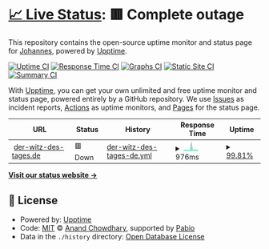 # [📈 Live Status](https://JOMI195.github.io/der-witz-des-tages.de-upptime): <!--live status--> **🟥 Complete outage**

This repository contains the open-source uptime monitor and status page for [Johannes](https://JOMI195.github.io/der-witz-des-tages.de-upptime), powered by [Upptime](https://github.com/upptime/upptime).

[![Uptime CI](https://github.com/JOMI195/der-witz-des-tages.de-upptime/workflows/Uptime%20CI/badge.svg)](https://github.com/JOMI195/der-witz-des-tages.de-upptime/actions?query=workflow%3A%22Uptime+CI%22)
[![Response Time CI](https://github.com/JOMI195/der-witz-des-tages.de-upptime/workflows/Response%20Time%20CI/badge.svg)](https://github.com/JOMI195/der-witz-des-tages.de-upptime/actions?query=workflow%3A%22Response+Time+CI%22)
[![Graphs CI](https://github.com/JOMI195/der-witz-des-tages.de-upptime/workflows/Graphs%20CI/badge.svg)](https://github.com/JOMI195/der-witz-des-tages.de-upptime/actions?query=workflow%3A%22Graphs+CI%22)
[![Static Site CI](https://github.com/JOMI195/der-witz-des-tages.de-upptime/workflows/Static%20Site%20CI/badge.svg)](https://github.com/JOMI195/der-witz-des-tages.de-upptime/actions?query=workflow%3A%22Static+Site+CI%22)
[![Summary CI](https://github.com/JOMI195/der-witz-des-tages.de-upptime/workflows/Summary%20CI/badge.svg)](https://github.com/JOMI195/der-witz-des-tages.de-upptime/actions?query=workflow%3A%22Summary+CI%22)

With [Upptime](https://upptime.js.org), you can get your own unlimited and free uptime monitor and status page, powered entirely by a GitHub repository. We use [Issues](https://github.com/JOMI195/der-witz-des-tages.de-upptime/issues) as incident reports, [Actions](https://github.com/JOMI195/der-witz-des-tages.de-upptime/actions) as uptime monitors, and [Pages](https://JOMI195.github.io/der-witz-des-tages.de-upptime) for the status page.

<!--start: status pages-->
<!-- This summary is generated by Upptime (https://github.com/upptime/upptime) -->
<!-- Do not edit this manually, your changes will be overwritten -->
<!-- prettier-ignore -->
| URL | Status | History | Response Time | Uptime |
| --- | ------ | ------- | ------------- | ------ |
| <img alt="" src="https://icons.duckduckgo.com/ip3/der-witz-des-tages.de.ico" height="13"> [der-witz-des-tages.de](https://der-witz-des-tages.de) | 🟥 Down | [der-witz-des-tages-de.yml](https://github.com/JOMI195/der-witz-des-tages.de-upptime/commits/HEAD/history/der-witz-des-tages-de.yml) | <details><summary><img alt="Response time graph" src="./graphs/der-witz-des-tages-de/response-time-week.png" height="20"> 976ms</summary><br><a href="https://JOMI195.github.io/der-witz-des-tages.de-upptime/history/der-witz-des-tages-de"><img alt="Response time 600" src="https://img.shields.io/endpoint?url=https%3A%2F%2Fraw.githubusercontent.com%2FJOMI195%2Fder-witz-des-tages.de-upptime%2FHEAD%2Fapi%2Fder-witz-des-tages-de%2Fresponse-time.json"></a><br><a href="https://JOMI195.github.io/der-witz-des-tages.de-upptime/history/der-witz-des-tages-de"><img alt="24-hour response time 768" src="https://img.shields.io/endpoint?url=https%3A%2F%2Fraw.githubusercontent.com%2FJOMI195%2Fder-witz-des-tages.de-upptime%2FHEAD%2Fapi%2Fder-witz-des-tages-de%2Fresponse-time-day.json"></a><br><a href="https://JOMI195.github.io/der-witz-des-tages.de-upptime/history/der-witz-des-tages-de"><img alt="7-day response time 976" src="https://img.shields.io/endpoint?url=https%3A%2F%2Fraw.githubusercontent.com%2FJOMI195%2Fder-witz-des-tages.de-upptime%2FHEAD%2Fapi%2Fder-witz-des-tages-de%2Fresponse-time-week.json"></a><br><a href="https://JOMI195.github.io/der-witz-des-tages.de-upptime/history/der-witz-des-tages-de"><img alt="30-day response time 649" src="https://img.shields.io/endpoint?url=https%3A%2F%2Fraw.githubusercontent.com%2FJOMI195%2Fder-witz-des-tages.de-upptime%2FHEAD%2Fapi%2Fder-witz-des-tages-de%2Fresponse-time-month.json"></a><br><a href="https://JOMI195.github.io/der-witz-des-tages.de-upptime/history/der-witz-des-tages-de"><img alt="1-year response time 600" src="https://img.shields.io/endpoint?url=https%3A%2F%2Fraw.githubusercontent.com%2FJOMI195%2Fder-witz-des-tages.de-upptime%2FHEAD%2Fapi%2Fder-witz-des-tages-de%2Fresponse-time-year.json"></a></details> | <details><summary><a href="https://JOMI195.github.io/der-witz-des-tages.de-upptime/history/der-witz-des-tages-de">99.81%</a></summary><a href="https://JOMI195.github.io/der-witz-des-tages.de-upptime/history/der-witz-des-tages-de"><img alt="All-time uptime 99.88%" src="https://img.shields.io/endpoint?url=https%3A%2F%2Fraw.githubusercontent.com%2FJOMI195%2Fder-witz-des-tages.de-upptime%2FHEAD%2Fapi%2Fder-witz-des-tages-de%2Fuptime.json"></a><br><a href="https://JOMI195.github.io/der-witz-des-tages.de-upptime/history/der-witz-des-tages-de"><img alt="24-hour uptime 99.99%" src="https://img.shields.io/endpoint?url=https%3A%2F%2Fraw.githubusercontent.com%2FJOMI195%2Fder-witz-des-tages.de-upptime%2FHEAD%2Fapi%2Fder-witz-des-tages-de%2Fuptime-day.json"></a><br><a href="https://JOMI195.github.io/der-witz-des-tages.de-upptime/history/der-witz-des-tages-de"><img alt="7-day uptime 99.81%" src="https://img.shields.io/endpoint?url=https%3A%2F%2Fraw.githubusercontent.com%2FJOMI195%2Fder-witz-des-tages.de-upptime%2FHEAD%2Fapi%2Fder-witz-des-tages-de%2Fuptime-week.json"></a><br><a href="https://JOMI195.github.io/der-witz-des-tages.de-upptime/history/der-witz-des-tages-de"><img alt="30-day uptime 99.96%" src="https://img.shields.io/endpoint?url=https%3A%2F%2Fraw.githubusercontent.com%2FJOMI195%2Fder-witz-des-tages.de-upptime%2FHEAD%2Fapi%2Fder-witz-des-tages-de%2Fuptime-month.json"></a><br><a href="https://JOMI195.github.io/der-witz-des-tages.de-upptime/history/der-witz-des-tages-de"><img alt="1-year uptime 99.88%" src="https://img.shields.io/endpoint?url=https%3A%2F%2Fraw.githubusercontent.com%2FJOMI195%2Fder-witz-des-tages.de-upptime%2FHEAD%2Fapi%2Fder-witz-des-tages-de%2Fuptime-year.json"></a></details>

<!--end: status pages-->

[**Visit our status website →**](https://JOMI195.github.io/der-witz-des-tages.de-upptime)

## 📄 License

- Powered by: [Upptime](https://github.com/upptime/upptime)
- Code: [MIT](./LICENSE) © [Anand Chowdhary](https://anandchowdhary.com), supported by [Pabio](https://pabio.com)
- Data in the `./history` directory: [Open Database License](https://opendatacommons.org/licenses/odbl/1-0/)
